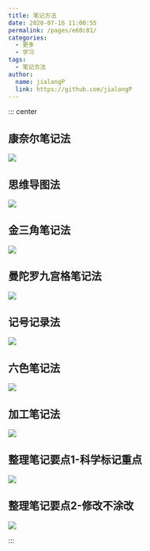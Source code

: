 ```yaml
---
title: 笔记方法
date: 2020-07-16 11:00:55
permalink: /pages/e60c81/
categories:
  - 更多
  - 学习
tags:
  - 笔记方法
author:
  name: jialongP
  link: https://github.com/jialongP
---
```


::: center

## 康奈尔笔记法
![](https://jsd.cdn.zzko.cn/gh/xugaoyi/image_store/blog/20200716105752.jpg)

## 思维导图法
![](https://jsd.cdn.zzko.cn/gh/xugaoyi/image_store/blog/20200716105747.jpg)

## 金三角笔记法
![](https://jsd.cdn.zzko.cn/gh/xugaoyi/image_store/blog/20200716105753.jpg)

## 曼陀罗九宫格笔记法
![](https://jsd.cdn.zzko.cn/gh/xugaoyi/image_store/blog/20200716105748.jpg)

## 记号记录法
![](https://jsd.cdn.zzko.cn/gh/xugaoyi/image_store/blog/20200716105749.jpg)

## 六色笔记法
![](https://jsd.cdn.zzko.cn/gh/xugaoyi/image_store/blog/20200716105750.jpg)

## 加工笔记法
![](https://jsd.cdn.zzko.cn/gh/xugaoyi/image_store/blog/20200716105751.jpg)

## 整理笔记要点1-科学标记重点
![](https://jsd.cdn.zzko.cn/gh/xugaoyi/image_store/blog/20200716105746.jpg)

## 整理笔记要点2-修改不涂改
![](https://jsd.cdn.zzko.cn/gh/xugaoyi/image_store/blog/20200716105745.jpg)

:::
